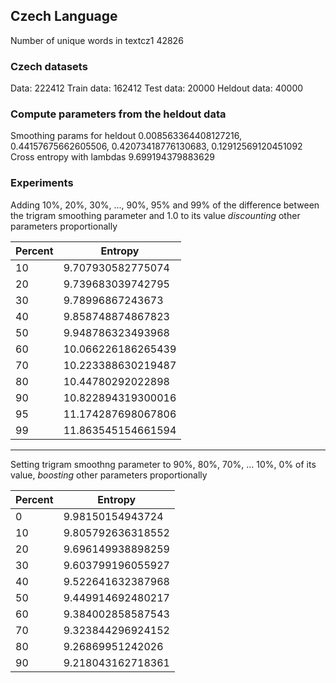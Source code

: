 ## Czech Language
Number of unique words in textcz1 42826
### Czech datasets
Data: 222412
Train data: 162412
Test data: 20000
Heldout data: 40000
### Compute parameters from the heldout data 
Smoothing params for heldout  0.008563364408127216, 0.44157675662605506, 0.42073418776130683, 0.12912569120451092
Cross entropy with lambdas 9.699194379883629
### Experiments  
Adding 10%, 20%, 30%, ..., 90%, 95% and 99% of the difference between the trigram smoothing parameter and 1.0 to its value *discounting* other parameters proportionally

|         Percent          |         Entropy          |
| ------------------------ | ------------------------ |
| 10                       | 9.707930582775074        |
| 20                       | 9.739683039742795        |
| 30                       | 9.78996867243673         |
| 40                       | 9.858748874867823        |
| 50                       | 9.948786323493968        |
| 60                       | 10.066226186265439       |
| 70                       | 10.223388630219487       |
| 80                       | 10.44780292022898        |
| 90                       | 10.822894319300016       |
| 95                       | 11.174287698067806       |
| 99                       | 11.863545154661594       |

----------------------------------------------------------------------------------------
Setting trigram smoothng parameter to 90%, 80%, 70%, ... 10%, 0% of its value, *boosting* other parameters proportionally

|         Percent          |         Entropy          |
| ------------------------ | ------------------------ |
| 0                        | 9.98150154943724         |
| 10                       | 9.805792636318552        |
| 20                       | 9.696149938898259        |
| 30                       | 9.603799196055927        |
| 40                       | 9.522641632387968        |
| 50                       | 9.449914692480217        |
| 60                       | 9.384002858587543        |
| 70                       | 9.323844296924152        |
| 80                       | 9.26869951242026         |
| 90                       | 9.218043162718361        |

